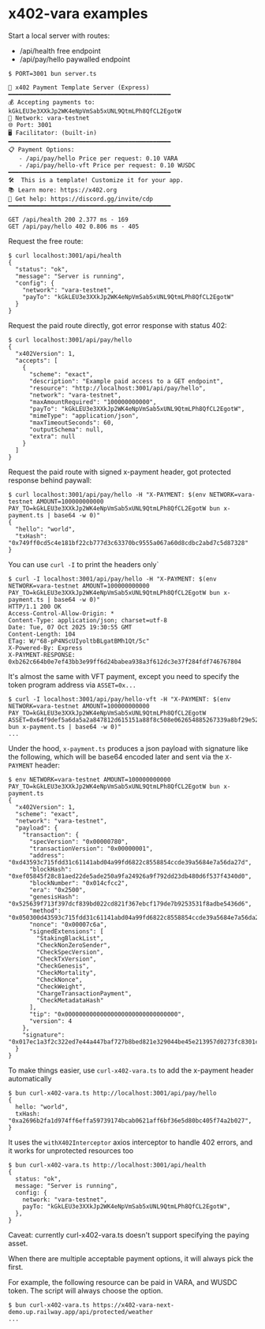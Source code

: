 # x402-vara examples

Start a local server with routes:

- /api/health free endpoint
- /api/pay/hello paywalled endpoint

```
$ PORT=3001 bun server.ts 

🚀 x402 Payment Template Server (Express)
━━━━━━━━━━━━━━━━━━━━━━━━━━━━━━━━━━━━━━━━━━━━━━
💰 Accepting payments to: kGkLEU3e3XXkJp2WK4eNpVmSab5xUNL9QtmLPh8QfCL2EgotW
🔗 Network: vara-testnet
🌐 Port: 3001
🖥️ Facilitator: (built-in)
━━━━━━━━━━━━━━━━━━━━━━━━━━━━━━━━━━━━━━━━━━━━━━
📋 Payment Options:
   - /api/pay/hello Price per request: 0.10 VARA
   - /api/pay/hello-vft Price per request: 0.10 WUSDC
━━━━━━━━━━━━━━━━━━━━━━━━━━━━━━━━━━━━━━━━━━━━━━
🛠️  This is a template! Customize it for your app.
📚 Learn more: https://x402.org
💬 Get help: https://discord.gg/invite/cdp
━━━━━━━━━━━━━━━━━━━━━━━━━━━━━━━━━━━━━━━━━━━━━━
  
GET /api/health 200 2.377 ms - 169
GET /api/pay/hello 402 0.806 ms - 405
```

Request the free route:

```
$ curl localhost:3001/api/health 
{
  "status": "ok",
  "message": "Server is running",
  "config": {
    "network": "vara-testnet",
    "payTo": "kGkLEU3e3XXkJp2WK4eNpVmSab5xUNL9QtmLPh8QfCL2EgotW"
  }
}
```

Request the paid route directly, got error response with status 402:

```
$ curl localhost:3001/api/pay/hello
{
  "x402Version": 1,
  "accepts": [
    {
      "scheme": "exact",
      "description": "Example paid access to a GET endpoint",
      "resource": "http://localhost:3001/api/pay/hello",
      "network": "vara-testnet",
      "maxAmountRequired": "100000000000",
      "payTo": "kGkLEU3e3XXkJp2WK4eNpVmSab5xUNL9QtmLPh8QfCL2EgotW",
      "mimeType": "application/json",
      "maxTimeoutSeconds": 60,
      "outputSchema": null,
      "extra": null
    }
  ]
}
```

Request the paid route with signed x-payment header, got protected response behind paywall:

```
$ curl localhost:3001/api/pay/hello -H "X-PAYMENT: $(env NETWORK=vara-testnet AMOUNT=100000000000 PAY_TO=kGkLEU3e3XXkJp2WK4eNpVmSab5xUNL9QtmLPh8QfCL2EgotW bun x-payment.ts | base64 -w 0)"
{
  "hello": "world",
  "txHash": "0x749ff0cd5c4e181bf22cb777d3c63370bc9555a067a60d8cdbc2abd7c5d87328"
}
```

You can use `curl -I` to print the headers only`

```
$ curl -I localhost:3001/api/pay/hello -H "X-PAYMENT: $(env NETWORK=vara-testnet AMOUNT=100000000000 PAY_TO=kGkLEU3e3XXkJp2WK4eNpVmSab5xUNL9QtmLPh8QfCL2EgotW bun x-payment.ts | base64 -w 0)"
HTTP/1.1 200 OK
Access-Control-Allow-Origin: *
Content-Type: application/json; charset=utf-8
Date: Tue, 07 Oct 2025 19:30:55 GMT
Content-Length: 104
ETag: W/"68-pP4NScUIyoltbBLgatBMh1Qt/5c"
X-Powered-By: Express
X-PAYMENT-RESPONSE: 0xb262c664b0e7ef43bb3e99ff6d24babea938a3f612dc3e37f284fdf746767804
```

It's almost the same with VFT payment, except you need to specify the token program address via `ASSET=0x...`

```
$ curl -I localhost:3001/api/pay/hello-vft -H "X-PAYMENT: $(env NETWORK=vara-testnet AMOUNT=100000000000 PAY_TO=kGkLEU3e3XXkJp2WK4eNpVmSab5xUNL9QtmLPh8QfCL2EgotW ASSET=0x64f9def5a6da5a2a847812d615151a88f8c508e062654885267339a8bf29e52f bun x-payment.ts | base64 -w 0)"
...
```

Under the hood, `x-payment.ts` produces a json payload with signature like the following, which will be base64 encoded later and sent via the `X-PAYMENT` header:

```
$ env NETWORK=vara-testnet AMOUNT=100000000000 PAY_TO=kGkLEU3e3XXkJp2WK4eNpVmSab5xUNL9QtmLPh8QfCL2EgotW bun x-payment.ts
{
  "x402Version": 1,
  "scheme": "exact",
  "network": "vara-testnet",
  "payload": {
    "transaction": {
      "specVersion": "0x00000780",
      "transactionVersion": "0x00000001",
      "address": "0xd43593c715fdd31c61141abd04a99fd6822c8558854ccde39a5684e7a56da27d",
      "blockHash": "0xef05845f28c81aed22de5ade250a9fa24926a9f792dd23db480d6f537f4340d0",
      "blockNumber": "0x014cfcc2",
      "era": "0x2500",
      "genesisHash": "0x525639f713f397dcf839bd022cd821f367ebcf179de7b9253531f8adbe5436d6",
      "method": "0x050300d43593c715fdd31c61141abd04a99fd6822c8558854ccde39a5684e7a56da27d0700e8764817",
      "nonce": "0x00007c6a",
      "signedExtensions": [
        "StakingBlackList",
        "CheckNonZeroSender",
        "CheckSpecVersion",
        "CheckTxVersion",
        "CheckGenesis",
        "CheckMortality",
        "CheckNonce",
        "CheckWeight",
        "ChargeTransactionPayment",
        "CheckMetadataHash"
      ],
      "tip": "0x00000000000000000000000000000000",
      "version": 4
    },
    "signature": "0x017ec1a3f2c322ed7e44a447baf727b8bed821e329044be45e213957d0273fc8301c9a8134752d1ff58db958a9dc6437fec981fb2513e9b43b6d666694138c738a"
  }
}
```

To make things easier, use `curl-x402-vara.ts` to add the x-payment header automatically

```
$ bun curl-x402-vara.ts http://localhost:3001/api/pay/hello
{
  hello: "world",
  txHash: "0xa2696b2fa1d974ff6effa59739174bcab0621aff6bf36e5d80bc405f74a2b027",
}
```

It uses the `withX402Interceptor` axios interceptor to handle 402 errors, and it works for unprotected resources too

```
$ bun curl-x402-vara.ts http://localhost:3001/api/health
{
  status: "ok",
  message: "Server is running",
  config: {
    network: "vara-testnet",
    payTo: "kGkLEU3e3XXkJp2WK4eNpVmSab5xUNL9QtmLPh8QfCL2EgotW",
  },
}
```

Caveat: currently curl-x402-vara.ts doesn't support specifying the paying asset.

When there are multiple acceptable payment options, it will always pick the first.

For example, the following resource can be paid in VARA, and WUSDC token. The script will always choose the option.

```
$ bun curl-x402-vara.ts https://x402-vara-next-demo.up.railway.app/api/protected/weather
...
```
